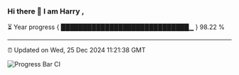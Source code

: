 ### Hi there 👋 I am Harry , 

⏳ Year progress { █████████████████████████████▁ } 98.22 %

---

⏰ Updated on Wed, 25 Dec 2024 11:21:38 GMT

![Progress Bar CI](https://github.com/duykhang68/duykhang68/workflows/Progress%20Bar%20CI/badge.svg)
